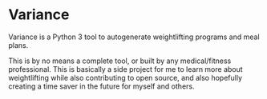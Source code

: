 # Variance

Variance is a Python 3 tool to autogenerate weightlifting programs and meal plans.


This is by no means a complete tool, or built by any medical/fitness professional.
This is basically a side project for me to learn more about weightlifting while also contributing to open source, and also hopefully creating a time saver in the future for myself and others.
